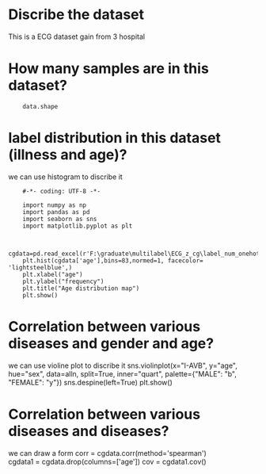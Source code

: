 # Discribe the dataset
This is a ECG dataset gain from 3 hospital


# How many samples are in this dataset?
		data.shape
# label distribution in this dataset (illness and age)?
we can use histogram to discribe it

		#-*- coding: UTF-8 -*-

		import numpy as np
		import pandas as pd 
		import seaborn as sns
		import matplotlib.pyplot as plt


		cgdata=pd.read_excel(r'F:\graduate\multilabel\ECG_z_cg\label_num_onehot.xlsx',sheet_name='Sheet2')
		plt.hist(cgdata['age'],bins=83,normed=1, facecolor= 'lightsteelblue',)
		plt.xlabel("age")
		plt.ylabel("frequency")
		plt.title("Age distribution map")
		plt.show()
		
		
# Correlation between various diseases and gender and age?	
we can use violine plot to discribe it
		sns.violinplot(x="I-AVB", y="age", hue="sex", data=alln, split=True,
							inner="quart", palette={"MALE": "b", "FEMALE": "y"}) 
		sns.despine(left=True)
		plt.show()

# Correlation between various diseases and diseases?
we can draw a form
		corr = cgdata.corr(method='spearman')  
		cgdata1 = cgdata.drop(columns=['age'])
		cov = cgdata1.cov() 

